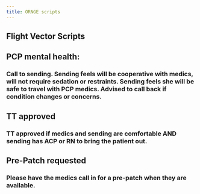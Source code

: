 ```yaml
---
title: ORNGE scripts
---
```


## **Flight Vector Scripts**
## **PCP mental health**:
### Call to sending.  Sending feels will be cooperative with medics, will not require sedation or restraints.  Sending feels she will be safe to travel with PCP medics.  Advised to call back if condition changes or concerns.
## **TT approved**
### TT approved if medics and sending are comfortable AND sending has ACP or RN to bring the patient out.
## **Pre-Patch requested**
### Please have the medics call in for a pre-patch when they are available.
##

